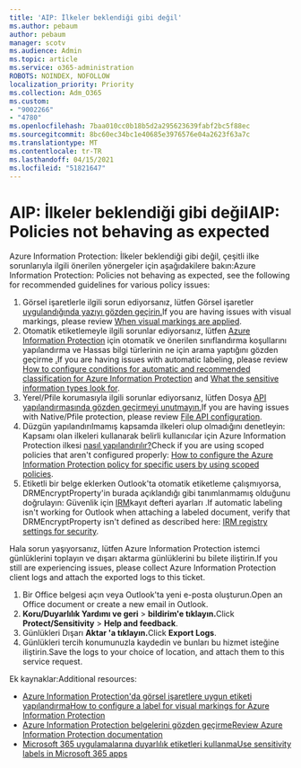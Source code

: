 ```yaml
---
title: 'AIP: İlkeler beklendiği gibi değil'
ms.author: pebaum
author: pebaum
manager: scotv
ms.audience: Admin
ms.topic: article
ms.service: o365-administration
ROBOTS: NOINDEX, NOFOLLOW
localization_priority: Priority
ms.collection: Adm_O365
ms.custom:
- "9002266"
- "4780"
ms.openlocfilehash: 7baa010cc0b18b5d2a295623639fabf2bc5f88ec
ms.sourcegitcommit: 8bc60ec34bc1e40685e3976576e04a2623f63a7c
ms.translationtype: MT
ms.contentlocale: tr-TR
ms.lasthandoff: 04/15/2021
ms.locfileid: "51821647"
---
```

# <a name="aip-policies-not-behaving-as-expected"></a><span data-ttu-id="f1242-102">AIP: İlkeler beklendiği gibi değil</span><span class="sxs-lookup"><span data-stu-id="f1242-102">AIP: Policies not behaving as expected</span></span>

<span data-ttu-id="f1242-103">Azure Information Protection: İlkeler beklendiği gibi değil, çeşitli ilke sorunlarıyla ilgili önerilen yönergeler için aşağıdakilere bakın:</span><span class="sxs-lookup"><span data-stu-id="f1242-103">Azure Information Protection: Policies not behaving as expected, see the following for recommended guidelines for various policy issues:</span></span>

1. <span data-ttu-id="f1242-104">Görsel işaretlerle ilgili sorun ediyorsanız, lütfen Görsel işaretler [uygulandığında yazıyı gözden geçirin.](https://docs.microsoft.com/azure/information-protection/configure-policy-markings#when-visual-markings-are-applied)</span><span class="sxs-lookup"><span data-stu-id="f1242-104">If you are having issues with visual markings, please review [When visual markings are applied](https://docs.microsoft.com/azure/information-protection/configure-policy-markings#when-visual-markings-are-applied).</span></span>
2. <span data-ttu-id="f1242-105">Otomatik etiketlemeyle ilgili sorunlar ediyorsanız, lütfen [Azure Information Protection](https://docs.microsoft.com/azure/information-protection/configure-policy-classification) için otomatik ve önerilen sınıflandırma koşullarını yapılandırma ve Hassas bilgi türlerinin ne için arama yaptığını gözden geçirme [.](https://docs.microsoft.com/microsoft-365/compliance/sensitive-information-type-entity-definitions)</span><span class="sxs-lookup"><span data-stu-id="f1242-105">If you are having issues with automatic labeling, please review [How to configure conditions for automatic and recommended classification for Azure Information Protection](https://docs.microsoft.com/azure/information-protection/configure-policy-classification) and [What the sensitive information types look for](https://docs.microsoft.com/microsoft-365/compliance/sensitive-information-type-entity-definitions).</span></span>
3. <span data-ttu-id="f1242-106">Yerel/Pfile korumasıyla ilgili sorunlar ediyorsanız, lütfen Dosya [API yapılandırmasında gözden geçirmeyi unutmayın.](https://docs.microsoft.com/azure/information-protection/develop/file-api-configuration)</span><span class="sxs-lookup"><span data-stu-id="f1242-106">If you are having issues with Native/Pfile protection, please review [File API configuration](https://docs.microsoft.com/azure/information-protection/develop/file-api-configuration).</span></span>
4. <span data-ttu-id="f1242-107">Düzgün yapılandırılmamış kapsamda ilkeleri olup olmadığını denetleyin: Kapsamı olan ilkeleri kullanarak belirli kullanıcılar için Azure Information Protection ilkesi [nasıl yapılandırılır?](https://docs.microsoft.com/azure/information-protection/configure-policy-scope)</span><span class="sxs-lookup"><span data-stu-id="f1242-107">Check if you are using scoped policies that aren't configured properly: [How to configure the Azure Information Protection policy for specific users by using scoped policies](https://docs.microsoft.com/azure/information-protection/configure-policy-scope).</span></span>
5. <span data-ttu-id="f1242-108">Etiketli bir belge eklerken Outlook'ta otomatik etiketleme çalışmıyorsa, DRMEncryptProperty'in burada açıklandığı gibi tanımlanmamış olduğunu doğrulayın: Güvenlik için [IRM](https://docs.microsoft.com/deployoffice/security/protect-sensitive-messages-and-documents-by-using-irm-in-office#office-2016-irm-registry-key-options)kayıt defteri ayarları .</span><span class="sxs-lookup"><span data-stu-id="f1242-108">If automatic labeling isn't working for Outlook when attaching a labeled document, verify that DRMEncryptProperty isn't defined as described here: [IRM registry settings for security](https://docs.microsoft.com/deployoffice/security/protect-sensitive-messages-and-documents-by-using-irm-in-office#office-2016-irm-registry-key-options).</span></span>

<span data-ttu-id="f1242-109">Hala sorun yaşıyorsanız, lütfen Azure Information Protection istemci günlüklerini toplayın ve dışarı aktarma günlüklerini bu bilete iliştirin.</span><span class="sxs-lookup"><span data-stu-id="f1242-109">If you still are experiencing issues, please collect Azure Information Protection client logs and attach the exported logs to this ticket.</span></span>

1. <span data-ttu-id="f1242-110">Bir Office belgesi açın veya Outlook'ta yeni e-posta oluşturun.</span><span class="sxs-lookup"><span data-stu-id="f1242-110">Open an Office document or create a new email in Outlook.</span></span>
2. <span data-ttu-id="f1242-111">**Koru/Duyarlılık Yardımı ve geri**  >  **bildirim'e tıklayın.**</span><span class="sxs-lookup"><span data-stu-id="f1242-111">Click **Protect/Sensitivity** > **Help and feedback**.</span></span>
3. <span data-ttu-id="f1242-112">Günlükleri Dışarı **Aktar 'a tıklayın.**</span><span class="sxs-lookup"><span data-stu-id="f1242-112">Click **Export Logs**.</span></span>
4. <span data-ttu-id="f1242-113">Günlükleri tercih konumunuzla kaydedin ve bunları bu hizmet isteğine iliştirin.</span><span class="sxs-lookup"><span data-stu-id="f1242-113">Save the logs to your choice of location, and attach them to this service request.</span></span>

<span data-ttu-id="f1242-114">Ek kaynaklar:</span><span class="sxs-lookup"><span data-stu-id="f1242-114">Additional resources:</span></span>

- [<span data-ttu-id="f1242-115">Azure Information Protection'da görsel işaretlere uygun etiketi yapılandırma</span><span class="sxs-lookup"><span data-stu-id="f1242-115">How to configure a label for visual markings for Azure Information Protection</span></span>](https://docs.microsoft.com/azure/information-protection/configure-policy-markings)
- [<span data-ttu-id="f1242-116">Azure Information Protection belgelerini gözden geçirme</span><span class="sxs-lookup"><span data-stu-id="f1242-116">Review Azure Information Protection documentation</span></span>](https://docs.microsoft.com/azure/information-protection/what-is-information-protection)
- [<span data-ttu-id="f1242-117">Microsoft 365 uygulamalarına duyarlılık etiketleri kullanma</span><span class="sxs-lookup"><span data-stu-id="f1242-117">Use sensitivity labels in Microsoft 365 apps</span></span>](https://docs.microsoft.com/microsoft-365/compliance/sensitivity-labels-office-apps)

